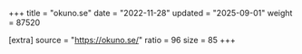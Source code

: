+++
title = "okuno.se"
date = "2022-11-28"
updated = "2025-09-01"
weight = 87520

[extra]
source = "https://okuno.se/"
ratio = 96
size = 85
+++
